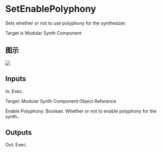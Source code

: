 # SetEnablePolyphony

Sets whether or not to use polyphony for the synthesizer.

Target is Modular Synth Component

## 图示

![]($-20221218-21071491.png)

## Inputs

In: Exec.

Target: Modular Synth Component Object Reference.

Enable Polyphony: Boolean. Whether or not to enable polyphony for the synth..  

## Outputs

Out: Exec.

